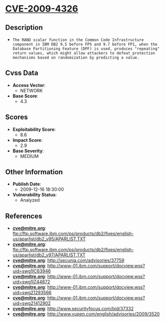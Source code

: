 
# [CVE-2009-4326](https://cve.mitre.org/cgi-bin/cvename.cgi?name=CVE-2009-4326)

## Description

- `The RAND scalar function in the Common Code Infrastructure component in IBM DB2 9.5 before FP5 and 9.7 before FP1, when the Database Partitioning Feature (DPF) is used, produces "repeating" return values, which might allow attackers to defeat protection mechanisms based on randomization by predicting a value.`

## Cvss Data

- **Access Vector**:
  - NETWORK
- **Base Score**:
  - 4.3

## Scores

- **Exploitability Score**:
  - 8.6
- **Impact Score**:
  - 2.9
- **Base Severity**:
  - MEDIUM

## Other Information

- **Publish Date**:
  - 2009-12-16 18:30:00
- **Vulnerability Status**:
  - Analyzed

## References

- **cve@mitre.org**: ftp://ftp.software.ibm.com/ps/products/db2/fixes/english-us/aparlist/db2_v95/APARLIST.TXT
- **cve@mitre.org**: ftp://ftp.software.ibm.com/ps/products/db2/fixes/english-us/aparlist/db2_v97/APARLIST.TXT
- **cve@mitre.org**: http://secunia.com/advisories/37759
- **cve@mitre.org**: http://www-01.ibm.com/support/docview.wss?uid=swg1IC63946
- **cve@mitre.org**: http://www-01.ibm.com/support/docview.wss?uid=swg1IZ44872
- **cve@mitre.org**: http://www-01.ibm.com/support/docview.wss?uid=swg21293566
- **cve@mitre.org**: http://www-01.ibm.com/support/docview.wss?uid=swg21412902
- **cve@mitre.org**: http://www.securityfocus.com/bid/37332
- **cve@mitre.org**: http://www.vupen.com/english/advisories/2009/3520
